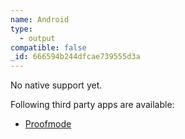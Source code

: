 ```yaml
---
name: Android
type:
  - output
compatible: false
_id: 666594b244dfcae739555d3a
---
```

No native support yet.

Following third party apps are available:
- [Proofmode](https://play.google.com/store/apps/details?id=org.witness.proofmode&hl=gsw)
